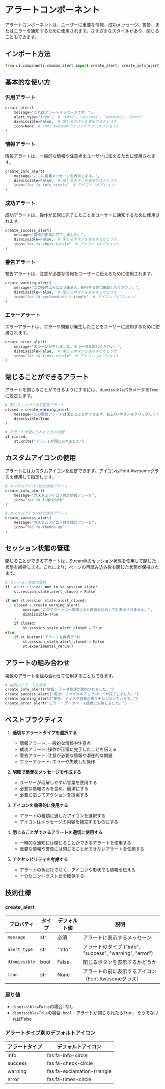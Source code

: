 # アラートコンポーネント

アラートコンポーネントは、ユーザーに重要な情報、成功メッセージ、警告、またはエラーを通知するために使用されます。さまざまなスタイルがあり、閉じることもできます。

## インポート方法

```python
from ui.components.common.alert import create_alert, create_info_alert, create_success_alert, create_warning_alert, create_error_alert
```

## 基本的な使い方

### 汎用アラート

```python
create_alert(
    message="これはアラートメッセージです。",
    alert_type="info",  # "info", "success", "warning", "error"
    dismissible=False,  # 閉じるボタンを表示するかどうか
    icon=None  # Font Awesomeアイコンクラス（オプション）
)
```

### 情報アラート

情報アラートは、一般的な情報や注意点をユーザーに伝えるために使用されます。

```python
create_info_alert(
    message="ここに情報メッセージを表示します。",
    dismissible=False,  # 閉じるボタンを表示するかどうか
    icon="fas fa-info-circle"  # アイコン（オプション）
)
```

### 成功アラート

成功アラートは、操作が正常に完了したことをユーザーに通知するために使用されます。

```python
create_success_alert(
    message="操作が正常に完了しました。",
    dismissible=False,  # 閉じるボタンを表示するかどうか
    icon="fas fa-check-circle"  # アイコン（オプション）
)
```

### 警告アラート

警告アラートは、注意が必要な情報をユーザーに伝えるために使用されます。

```python
create_warning_alert(
    message="この操作は元に戻せません。続行する前に確認してください。",
    dismissible=False,  # 閉じるボタンを表示するかどうか
    icon="fas fa-exclamation-triangle"  # アイコン（オプション）
)
```

### エラーアラート

エラーアラートは、エラーや問題が発生したことをユーザーに通知するために使用されます。

```python
create_error_alert(
    message="エラーが発生しました。もう一度お試しください。",
    dismissible=False,  # 閉じるボタンを表示するかどうか
    icon="fas fa-times-circle"  # アイコン（オプション）
)
```

## 閉じることができるアラート

アラートを閉じることができるようにするには、`dismissible`パラメータを`True`に設定します。

```python
# 閉じることができる警告アラート
closed = create_warning_alert(
    message="この警告アラートは閉じることができます。右上の✕ボタンをクリックしてください。",
    dismissible=True
)

# アラートが閉じられたときの処理
if closed:
    st.write("アラートが閉じられました")
```

## カスタムアイコンの使用

アラートにはカスタムアイコンを設定できます。アイコンはFont Awesomeクラスを使用して指定します。

```python
# カスタムアイコン付き情報アラート
create_info_alert(
    message="カスタムアイコン付き情報アラート",
    icon="fas fa-lightbulb"
)

# カスタムアイコン付き成功アラート
create_success_alert(
    message="カスタムアイコン付き成功アラート",
    icon="fas fa-thumbs-up"
)
```

## セッション状態の管理

閉じることができるアラートは、Streamlitのセッション状態を使用して閉じた状態を維持します。これにより、ページの再読み込み後も閉じた状態が保持されます。

```python
# セッション状態の管理
if 'alert_closed' not in st.session_state:
    st.session_state.alert_closed = False

if not st.session_state.alert_closed:
    closed = create_warning_alert(
        message="このアラートは一度閉じると再読み込みしても表示されません。",
        dismissible=True
    )
    if closed:
        st.session_state.alert_closed = True
else:
    if st.button("アラートを再表示"):
        st.session_state.alert_closed = False
        st.experimental_rerun()
```

## アラートの組み合わせ

複数のアラートを組み合わせて使用することもできます。

```python
# 複数のアラートを表示
create_info_alert("情報: データ処理が開始されました。")
create_success_alert("成功: ファイルのアップロードが完了しました。")
create_warning_alert("警告: ディスク容量が残り少なくなっています。")
create_error_alert("エラー: データベース接続に失敗しました。")
```

## ベストプラクティス

1. **適切なアラートタイプを選択する**
   - 情報アラート: 一般的な情報や注意点
   - 成功アラート: 操作が正常に完了したことを伝える
   - 警告アラート: 注意が必要な情報や潜在的な問題
   - エラーアラート: エラーや失敗した操作

2. **明確で簡潔なメッセージを作成する**
   - ユーザーが理解しやすい言葉を使用する
   - 必要な情報のみを含め、簡潔にする
   - 必要に応じてアクションを提案する

3. **アイコンを効果的に使用する**
   - アラートの種類に適したアイコンを選択する
   - アイコンはメッセージの内容を補完するものにする

4. **閉じることができるアラートを適切に使用する**
   - 一時的な通知には閉じることができるアラートを使用する
   - 重要な情報や警告には閉じることができないアラートを使用する

5. **アクセシビリティを考慮する**
   - アラートの色だけでなく、アイコンや形状でも情報を伝える
   - 十分なコントラスト比を確保する

## 技術仕様

### create_alert

|プロパティ|タイプ|デフォルト値|説明|
|---|---|---|---|
|`message`|str|必須|アラートに表示するメッセージ|
|`alert_type`|str|"info"|アラートのタイプ ("info", "success", "warning", "error")|
|`dismissible`|bool|False|閉じるボタンを表示するかどうか|
|`icon`|str|None|アラートの前に表示するアイコン（Font Awesomeクラス）|

### 戻り値

- `dismissible=False`の場合: なし
- `dismissible=True`の場合: `bool` - アラートが閉じられたらTrue、そうでなければFalse

### アラートタイプ別のデフォルトアイコン

|アラートタイプ|デフォルトアイコン|
|---|---|
|info|fas fa-info-circle|
|success|fas fa-check-circle|
|warning|fas fa-exclamation-triangle|
|error|fas fa-times-circle|